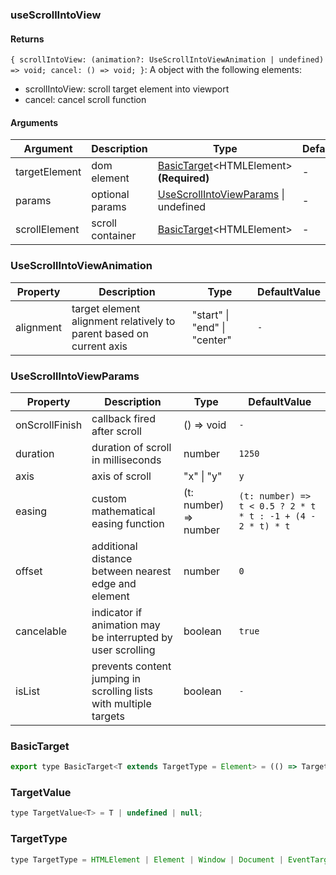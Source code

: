 ### useScrollIntoView

#### Returns
`{ scrollIntoView: (animation?: UseScrollIntoViewAnimation | undefined) => void; cancel: () => void; }`: A object with the following elements:
- scrollIntoView: scroll target element into viewport
- cancel: cancel scroll function

#### Arguments
|Argument|Description|Type|DefaultValue|
|---|---|---|---|
|targetElement|dom element|[BasicTarget](#BasicTarget)&lt;HTMLElement&gt;  **(Required)**|-|
|params|optional params|[UseScrollIntoViewParams](#UseScrollIntoViewParams) \| undefined |-|
|scrollElement|scroll container|[BasicTarget](#BasicTarget)&lt;HTMLElement&gt; |-|

### UseScrollIntoViewAnimation

|Property|Description|Type|DefaultValue|
|---|---|---|---|
|alignment|target element alignment relatively to parent based on current axis|"start" \| "end" \| "center" |`-`|

### UseScrollIntoViewParams

|Property|Description|Type|DefaultValue|
|---|---|---|---|
|onScrollFinish|callback fired after scroll|() => void |`-`|
|duration|duration of scroll in milliseconds|number |`1250`|
|axis|axis of scroll|"x" \| "y" |`y`|
|easing|custom mathematical easing function|(t: number) => number |`(t: number) => t < 0.5 ? 2 * t * t : -1 + (4 - 2 * t) * t`|
|offset|additional distance between nearest edge and element|number |`0`|
|cancelable|indicator if animation may be interrupted by user scrolling|boolean |`true`|
|isList|prevents content jumping in scrolling lists with multiple targets|boolean |`-`|

### BasicTarget

```js
export type BasicTarget<T extends TargetType = Element> = (() => TargetValue<T>) | TargetValue<T> | MutableRefObject<TargetValue<T>>;
```

### TargetValue

```js
type TargetValue<T> = T | undefined | null;
```

### TargetType

```js
type TargetType = HTMLElement | Element | Window | Document | EventTarget;
```